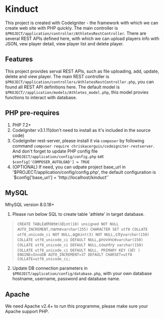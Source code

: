 # Kinduct
This project is created with CodeIgniter - the framework with which we can create web site with PHP quickly.
The main controller is `$PROJECT/application/controller/AthletesRestController`. There are several REST APIs defined here, with which we can upload players info with JSON, vew player detail, view player list and delete player.

## Features
This project provides serval REST APIs, such as file uploading, add, update, delete and view player.
The main REST controller is `$PROJECT/application/controllers/AthletesRestController.php`, you can found all REST API definitions here.
The default model is `$PROJECT//application/models/Athletes_model.php`, this model provies functions to interact with database.

## PHP pre-requires
1. PHP 7.2+
2. CodeIgniter v3.1.11(don't need to install as it's included in the source code)
3. CodeIgniter rest-server, please install it via `composer` by following command
`composer require chriskacerguis/codeigniter-restserver`.
And don't forget to update PHP config file `$PROJECT/application/config/config.php` set `$config['COMPOSER_AUTOLOAD'] = TRUE`
4. (OPTIONAL) If need, you can udpate project base_url in '$PROJECT/application/config/config.php', the default configuration is `$config['base_url'] = 'http://localhost/kinduct'`


## MySQL
MhySQL version 8.0.18+
1. Please run below SQL to create table 'athlete' in target database.

> `
>     CREATE TABLE `athlete` (
>    `id` int(10) unsigned NOT NULL AUTO_INCREMENT,
>     `name` varchar(255) CHARACTER SET utf8 COLLATE utf8_unicode_ci NOT NULL,
>     `age` int(3) NOT NULL,
>     `city` varchar(150) COLLATE utf8_unicode_ci DEFAULT NULL,
>     `province` varchar(150) COLLATE utf8_unicode_ci DEFAULT NULL,
>     `country` varchar(150) COLLATE utf8_unicode_ci DEFAULT NULL,
>     PRIMARY KEY (`id`)
>     ) ENGINE=InnoDB AUTO_INCREMENT=37 DEFAULT CHARSET=utf8 COLLATE=utf8_unicode_ci;
> `

2. Update DB connection parameters in `$PROJECT/application/config/database.php`, with your own database hostname, username, password and database name.

## Apache
We need Apache v2.4+ to run this programme, please make sure your Apache support PHP.

